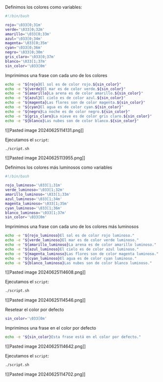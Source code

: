 
Definimos los colores como variables:

```Bash
#!/bin/bash

rojo='\033[0;31m'
verde='\033[0;32m'
amarillo='\033[0;33m'
azul='\033[0;34m'
magenta='\033[0;35m'
cyan='\033[0;36m'
negro='\033[0;30m'
gris_claro='\033[0;37m'
blanco='\033[1;37m'
sin_color='\033[0m'
```

Imprimimos una frase con cada uno de los colores

```Bash
echo -e "${rojo}El sol es de color rojo.${sin_color}"
echo -e "${verde}El mar es de color verde.${sin_color}"
echo -e "${amarillo}La arena es de color amarillo.${sin_color}"
echo -e "${azul}El cielo es de color azul.${sin_color}"
echo -e "${magenta}Las flores son de color magenta.${sin_color}"
echo -e "${cyan}El agua es de color cyan.${sin_color}"
echo -e "${negro}La noche es de color negro.${sin_color}"
echo -e "${gris_claro}La nieve es de color gris claro.${sin_color}"
echo -e "${blanco}Las nubes son de color blanco.${sin_color}"
```

![[Pasted image 20240625114131.png]]

Ejecutamos el ``script``:

```Bash
./script.sh
```

![[Pasted image 20240625113955.png]]

Definimos los colores más luminosos como variables

```Bash
#!/bin/bash

rojo_luminoso='\033[1;31m'
verde_luminoso='\033[1;32m'
amarillo_luminoso='\033[1;33m'
azul_luminoso='\033[1;34m'
magenta_luminoso='\033[1;35m'
cyan_luminoso='\033[1;36m'
blanco_luminoso='\033[1;37m'
sin_color='\033[0m'
```

Imprimimos una frase con cada uno de los colores más luminosos

```Bash
echo -e "${rojo_luminoso}El sol es de color rojo luminoso."
echo -e "${verde_luminoso}El mar es de color verde luminoso."
echo -e "${amarillo_luminoso}La arena es de color amarillo luminoso."
echo -e "${azul_luminoso}El cielo es de color azul luminoso."
echo -e "${magenta_luminoso}Las flores son de color magenta luminoso."
echo -e "${cyan_luminoso}El agua es de color cyan luminoso."
echo -e "${blanco_luminoso}Las nubes son de color blanco luminoso."
```

![[Pasted image 20240625114608.png]]

Ejecutamos el ``script``:

```Bash
./script.sh
```

![[Pasted image 20240625114546.png]]

Resetear el color por defecto

```Bash
sin_color='\033[0m'
```

Imprimimos una frase en el color por defecto

```Bash
echo -e "${sin_color}Esta frase está en el color por defecto."
```

![[Pasted image 20240625114642.png]]

Ejecutamos el ``script``:

```Bash
./script.sh
```

![[Pasted image 20240625114702.png]]

